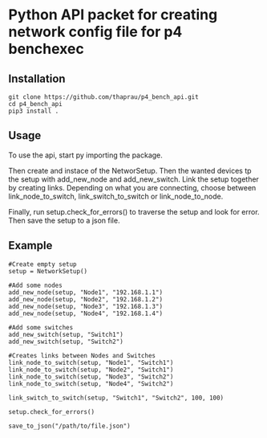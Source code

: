 # Python API packet for creating network config file for p4 benchexec

## Installation
```
git clone https://github.com/thaprau/p4_bench_api.git
cd p4_bench_api
pip3 install .
```

## Usage

To use the api, start py importing the package. 

Then create and instace of the NetworSetup.
Then the wanted devices tp the setup with add_new_node and add_new_switch. Link the setup
together by creating links. Depending on what you are connecting, choose between
link_node_to_switch, link_switch_to_switch or link_node_to_node. 

Finally, run setup.check_for_errors()
to traverse the setup and look for error. Then save the setup to a json file.

## Example

```
#Create empty setup
setup = NetworkSetup()

#Add some nodes
add_new_node(setup, "Node1", "192.168.1.1")
add_new_node(setup, "Node2", "192.168.1.2")
add_new_node(setup, "Node3", "192.168.1.3")
add_new_node(setup, "Node4", "192.168.1.4")

#Add some switches
add_new_switch(setup, "Switch1")
add_new_switch(setup, "Switch2")

#Creates links between Nodes and Switches
link_node_to_switch(setup, "Node1", "Switch1")
link_node_to_switch(setup, "Node2", "Switch1")
link_node_to_switch(setup, "Node3", "Switch2")
link_node_to_switch(setup, "Node4", "Switch2")

link_switch_to_switch(setup, "Switch1", "Switch2", 100, 100)

setup.check_for_errors()

save_to_json("/path/to/file.json")
```

